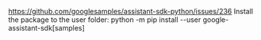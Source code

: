 https://github.com/googlesamples/assistant-sdk-python/issues/236
Install the package to the user folder:
python -m pip install --user google-assistant-sdk[samples]
